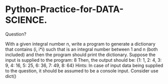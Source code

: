 # Python-Practice-for-DATA-SCIENCE.

Question?

With a given integral number n, write a program to generate a dictionary that contains (i, i*i) such that is an integral number between 1 and n (both included) and then the program should print the dictionary. 
Suppose the input is supplied to the program: 8 
Then, the output should be: {1: 1, 2: 4, 3: 9, 4: 16, 5: 25, 6: 36, 7: 49, 8: 64} 
Hints: In case of input data being supplied to the question, it should be assumed to be a console input. Consider use dict()
